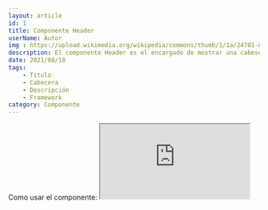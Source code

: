 ```yaml
---
layout: article
id: 1
title: Componente Header
userName: Autor
img : https://upload.wikimedia.org/wikipedia/commons/thumb/1/1a/24701-nature-natural-beauty.jpg/1280px-24701-nature-natural-beauty.jpg
description: El componente Header es el encargado de mostrar una cabesera en las páginas de tu app.
date: 2021/08/18
tags:
    - Título
    - Cabecera
    - Descripción
    - Framework
category: Componente
---
```


<script>
    import Seo from '$lib/Components/Framework/Seo.svelte';
    import Header from '$lib/Components/Framework/Headers/Header.svelte';
    import Container from '$lib/Components/Framework/Container.svelte';
    import Column from '$lib/Components/Framework/Column.svelte';
    import { Iframe, Hn, List } from '$lib/Components/Framework/Html/html.js';
    import Signage from '$lib/Components/Framework/Signage.svelte';

    let opciones= [
        'Contiene una animación predefinida', 
        'Un slot para añadir más contenido dentro de la etiqueta de componente'
    ];
</script>

<Seo 
    title={title}
    description={description}
    type="website"
    img={img}
/>

<!-- Como usar el componente: -->
<Container class="medium padding">
    <Hn type="h2">Como usar el componente:</Hn>
    <Signage class="default" icon="fas fa-sitemap" text="Directorio: $lib/Components/Framework/Headers/Header.svelte"/>
    <Column class="col-2 text-justify">
        <Iframe title="Código del componente" class="code m-top" src="https://carbon.now.sh/embed/5d5wCWworlIScmdb22Zq" />
        <div>
            <p class="text-justify">Importa el componente, copia y pega el código de ejemplo que te muestro al lado de este mismo texto.</p>
            <List class="li-disc" list={opciones}/>
        </div>
    </Column>
</Container>

<Container class="medium padding">
    <Hn type="h2">Ejemplo:</Hn>
    <Header title="ESBELTO">
        <p>Una web desarrollada con el FW Svelte Kit</p>
    </Header>
</Container>
